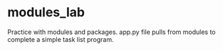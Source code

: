 # modules_lab

Practice with modules and packages. app.py file pulls from modules to complete  a simple task list program.
